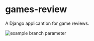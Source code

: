 # games-review
A Django applicantion for game reviews.

![example branch parameter](https://github.com/github/docs/actions/workflows/pylint.yml/badge.svg?branch=main)
